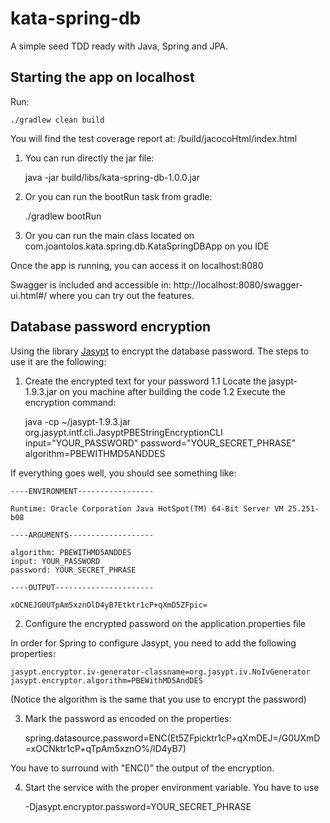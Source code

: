 # kata-spring-db

A simple seed TDD ready with Java, Spring and JPA.

## Starting the app on localhost

Run:

    ./gradlew clean build

You will find the test coverage report at: /build/jacocoHtml/index.html

1. You can run directly the jar file:

    java -jar build/libs/kata-spring-db-1.0.0.jar
    
2. Or you can run the bootRun task from gradle:

    ./gradlew bootRun
    
3. Or you can run the main class located on com.joantolos.kata.spring.db.KataSpringDBApp on you IDE

Once the app is running, you can access it on localhost:8080

Swagger is included and accessible in: http://localhost:8080/swagger-ui.html#/ where you can try out the features.

## Database password encryption

Using the library [Jasypt](http://www.jasypt.org/ "Jasypt's Homepage") to encrypt the database password. The steps to use it are the following:

1. Create the encrypted text for your password
1.1 Locate the jasypt-1.9.3.jar on you machine after building the code
1.2 Execute the encryption command:
    
    java -cp ~/jasypt-1.9.3.jar org.jasypt.intf.cli.JasyptPBEStringEncryptionCLI input="YOUR_PASSWORD" password="YOUR_SECRET_PHRASE" algorithm=PBEWITHMD5ANDDES

If everything goes well, you should see something like:

    ----ENVIRONMENT-----------------
    
    Runtime: Oracle Corporation Java HotSpot(TM) 64-Bit Server VM 25.251-b08
    
    ----ARGUMENTS-------------------
    
    algorithm: PBEWITHMD5ANDDES
    input: YOUR_PASSWORD
    password: YOUR_SECRET_PHRASE
    
    ----OUTPUT----------------------
    
    xOCNEJG0UTpAm5xznOlD4yB7Etktr1cP+qXmD5ZFpic=

2. Configure the encrypted password on the application.properties file

In order for Spring to configure Jasypt, you need to add the following properties:

    jasypt.encryptor.iv-generator-classname=org.jasypt.iv.NoIvGenerator
    jasypt.encryptor.algorithm=PBEWithMD5AndDES
    
(Notice the algorithm is the same that you use to encrypt the password)    

3. Mark the password as encoded on the properties:

    spring.datasource.password=ENC(Et5ZFpicktr1cP+qXmDEJ=/G0UXmD=xOCNktr1cP+qTpAm5xznO%/lD4yB7)

You have to surround with "ENC()" the output of the encryption.

4. Start the service with the proper environment variable.
You have to use 

    -Djasypt.encryptor.password=YOUR_SECRET_PHRASE